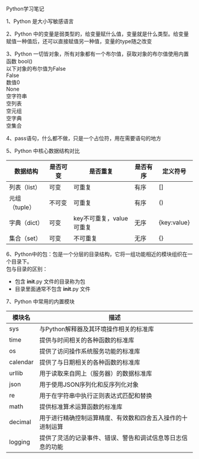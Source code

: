 Python学习笔记

1、Python 是大小写敏感语言

2、Python 中的变量是弱类型的，给变量赋什么值，变量就是什么类型。给变量赋值一种值后，还可以直接赋值另一种值，变量的type随之改变

3、Python 一切皆对象，所有对象都有一个布尔值，获取对象的布尔值使用内置函数 bool()  
   以下对象的布尔值为False  
   False  
   数值0  
   None  
   空字符串  
   空列表  
   空元组  
   空字典  
   空集合  

4、pass语句，什么都不做，只是一个占位符，用在需要语句的地方


5、Python 中核心数据结构对比

|  数据结构    | 是否可变  | 是否重复                | 是否有序  | 定义符号    |
| ----------- | -------- | ---------------------  | --------  | ---------  |
| 列表（list） | 可变     | 可重复                  | 有序      | []          |
| 元组（tuple）| 不可变   | 可重复                  | 有序      | ()          |
| 字典（dict） | 可变     | key不可重复，value可重复 | 无序      | {key:value} |
| 集合（set）  | 可变     | 不可重复                | 无序      | {}          |


6、Python中的包：包是一个分层的目录结构，它将一组功能相近的模块组织在一个目录下。<br/>
包与目录的区别：<br/>
- 包含 __init__.py 文件的目录称为包
- 目录里面通常不包含 __init__.py 文件


7、Python 中常用的内置模块

| 模块名     |  描述                                                 |
| --------- | ----------------------------------------------------  |
|  sys      |  与Python解释器及其环境操作相关的标准库                   |
|  time     |  提供与时间相关的各种函数的标准库                         |
|  os       |  提供了访问操作系统服务功能的标准库                       |
|  calendar |  提供了与日期相关的各种函数的标准库                        |
|  urllib   |  用于读取来自网上（服务器）的数据标准库                    |
|  json     |  用于使用JSON序列化和反序列化对象                         |
|  re       |  用于在字符串中执行正则表达式匹配和替换                    |
|  math     |  提供标准算术运算函数的标准库                             |
|  decimal  |  用于进行精确控制运算精度、有效数和四舍五入操作的十进制运算  |
|  logging  |  提供了灵活的记录事件、错误、警告和调试信息等日志信息的功能  |
